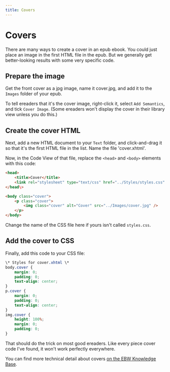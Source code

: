 ```yaml
---
title: Covers
---
```


# Covers

There are many ways to create a cover in an epub ebook. You could just place an image in the first HTML file in the epub. But we generally get better-looking results with some very specific code.

## Prepare the image

Get the front cover as a jpg image, name it cover.jpg, and add it to the `Images` folder of your epub. 

To tell ereaders that it's the cover image, right-click it, select `Add Semantics`, and tick `Cover Image`. (Some ereaders won't display the cover in their library view unless you do this.) 

## Create the cover HTML

Next, add a new HTML document to your `Text` folder, and click-and-drag it so that it's the first HTML file in the list. Name the file 'cover.xhtml'.

Now, in the Code View of that file, replace the `<head>` and `<body>` elements with this code:

~~~ html
<head>
	<title>Cover</title>
	<link rel="stylesheet" type="text/css" href="../Styles/styles.css" />
</head\>

<body class="cover">
	<p class="cover">
		<img class="cover" alt="Cover" src="../Images/cover.jpg" />
	</p>
</body>
~~~

Change the name of the CSS file here if yours isn't called `styles.css`.

## Add the cover to CSS

Finally, add this code to your CSS file:

~~~ css
\* Styles for cover.xhtml \*
body.cover {
	margin: 0;
	padding: 0;
	text-align: center;
}
p.cover {
	margin: 0;
	padding: 0;
	text-align: center;
}
img.cover {
	height: 100%;
	margin: 0;
	padding: 0;
}
~~~

That should do the trick on most good ereaders. Like every piece cover code I've found, it won't work perfectly everywhere.

You can find more technical detail about covers [on the EBW Knowledge Base](http://electricbookworks.com/kb/creating-epub-from-indesign/after-indesign-export-to-epub/add-a-cover/).

